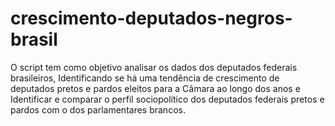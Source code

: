 # crescimento-deputados-negros-brasil
O script tem como objetivo analisar os dados dos deputados federais brasileiros, Identificando se há uma tendência de crescimento de deputados pretos e pardos eleitos para a Câmara ao longo dos anos e Identificar e comparar o perfil sociopolítico dos deputados federais pretos e pardos com o dos parlamentares brancos.
